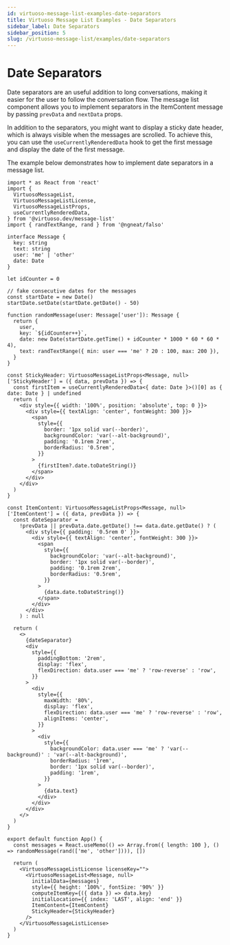 ```yaml
---
id: virtuoso-message-list-examples-date-separators
title: Virtuoso Message List Examples - Date Separators
sidebar_label: Date Separators
sidebar_position: 5
slug: /virtuoso-message-list/examples/date-separators
---
```


# Date Separators

Date separators are an useful addition to long conversations, making it easier for the user to follow the conversation flow.
The message list component allows you to implement separators in the ItemContent message by passing `prevData` and `nextData` props.

In addition to the separators, you might want to display a sticky date header, which is always visible when the messages are scrolled.
To achieve this, you can use the `useCurrentlyRenderedData` hook to get the first message and display the date of the first message.

The example below demonstrates how to implement date separators in a message list.

```tsx live
import * as React from 'react'
import {
  VirtuosoMessageList,
  VirtuosoMessageListLicense,
  VirtuosoMessageListProps,
  useCurrentlyRenderedData,
} from '@virtuoso.dev/message-list'
import { randTextRange, rand } from '@ngneat/falso'

interface Message {
  key: string
  text: string
  user: 'me' | 'other'
  date: Date
}

let idCounter = 0

// fake consecutive dates for the messages
const startDate = new Date()
startDate.setDate(startDate.getDate() - 50)

function randomMessage(user: Message['user']): Message {
  return {
    user,
    key: `${idCounter++}`,
    date: new Date(startDate.getTime() + idCounter * 1000 * 60 * 60 * 4),
    text: randTextRange({ min: user === 'me' ? 20 : 100, max: 200 }),
  }
}

const StickyHeader: VirtuosoMessageListProps<Message, null>['StickyHeader'] = ({ data, prevData }) => {
  const firstItem = useCurrentlyRenderedData<{ date: Date }>()[0] as { date: Date } | undefined
  return (
    <div style={{ width: '100%', position: 'absolute', top: 0 }}>
      <div style={{ textAlign: 'center', fontWeight: 300 }}>
        <span
          style={{
            border: '1px solid var(--border)',
            backgroundColor: 'var(--alt-background)',
            padding: '0.1rem 2rem',
            borderRadius: '0.5rem',
          }}
        >
          {firstItem?.date.toDateString()}
        </span>
      </div>
    </div>
  )
}

const ItemContent: VirtuosoMessageListProps<Message, null>['ItemContent'] = ({ data, prevData }) => {
  const dateSeparator =
    !prevData || prevData.date.getDate() !== data.date.getDate() ? (
      <div style={{ padding: '0.5rem 0' }}>
        <div style={{ textAlign: 'center', fontWeight: 300 }}>
          <span
            style={{
              backgroundColor: 'var(--alt-background)',
              border: '1px solid var(--border)',
              padding: '0.1rem 2rem',
              borderRadius: '0.5rem',
            }}
          >
            {data.date.toDateString()}
          </span>
        </div>
      </div>
    ) : null

  return (
    <>
      {dateSeparator}
      <div
        style={{
          paddingBottom: '2rem',
          display: 'flex',
          flexDirection: data.user === 'me' ? 'row-reverse' : 'row',
        }}
      >
        <div
          style={{
            maxWidth: '80%',
            display: 'flex',
            flexDirection: data.user === 'me' ? 'row-reverse' : 'row',
            alignItems: 'center',
          }}
        >
          <div
            style={{
              backgroundColor: data.user === 'me' ? 'var(--background)' : 'var(--alt-background)',
              borderRadius: '1rem',
              border: '1px solid var(--border)',
              padding: '1rem',
            }}
          >
            {data.text}
          </div>
        </div>
      </div>
    </>
  )
}

export default function App() {
  const messages = React.useMemo(() => Array.from({ length: 100 }, () => randomMessage(rand(['me', 'other']))), [])

  return (
    <VirtuosoMessageListLicense licenseKey="">
      <VirtuosoMessageList<Message, null>
        initialData={messages}
        style={{ height: '100%', fontSize: '90%' }}
        computeItemKey={({ data }) => data.key}
        initialLocation={{ index: 'LAST', align: 'end' }}
        ItemContent={ItemContent}
        StickyHeader={StickyHeader}
      />
    </VirtuosoMessageListLicense>
  )
}
```

